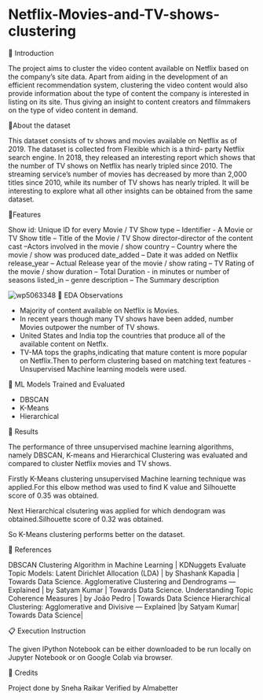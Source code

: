 # Netflix-Movies-and-TV-shows-clustering

📖 Introduction


The project aims to cluster the video content available on Netflix based on the company’s site data. Apart from aiding in the development of an efficient recommendation system, clustering the video content would also provide information about the type of content the company is interested in listing on its site. Thus giving an insight to content creators and filmmakers on the type of video content in demand.



📖About the dataset


This dataset consists of tv shows and movies available on Netflix as of 2019. The dataset is collected from Flexible which is a third- party Netflix search engine.
In 2018, they released an interesting report which shows that the number of TV shows on Netflix has nearly tripled since 2010. The streaming service’s number of movies has decreased by more than 2,000 titles since 2010, while its number of TV shows has nearly tripled. It will be interesting to explore what all other insights can be obtained from the same dataset.

📖Features 

Show id: Unique ID for every Movie / TV Show
type – Identifier - A Movie or TV Show title – Title of the Movie / TV Show director-director of the content
cast –Actors involved in the movie / show country – Country where the movie / show was produced
date_added – Date it was added on Netflix release_year – Actual Release year of the movie / show
rating – TV Rating of the movie / show duration – Total Duration - in minutes or number of seasons
listed_in – genre
description – The Summary description


![wp5063348](https://user-images.githubusercontent.com/80422212/200168358-cca94047-febc-409b-b137-340cb59b6e9f.jpg)
📖 EDA Observations

* Majority of content available on Netflix is Movies.
* In recent years though many TV shows have been added, number Movies outpower the number of TV shows.
* United States and India top the countries that produce all of the available content on Netflx.
* TV-MA tops the graphs,indicating that mature content is more popular on Netflix.Then to perform clustering based on matching text features - Unsupervised Machine learning models were used.





📖 ML Models Trained and Evaluated

* DBSCAN
* K-Means
* Hierarchical

📖 Results

The performance of three unsupervised machine learning algorithms, namely DBSCAN, K-means and Hierarchical Clustering was evaluated and compared to cluster Netflix movies and TV shows.

Firstly K-Means clustering unsupervised Machine learning technique was applied.For this elbow method was used to find K value and Silhouette score of 0.35 was obtained.

Next Hierarchical clsutering was applied for which dendogram was obtained.Silhouette score of 0.32 was obtained.

So K-Means clustering performs better on the dataset.

📖 References


DBSCAN Clustering Algorithm in Machine Learning | KDNuggets
Evaluate Topic Models: Latent Dirichlet Allocation (LDA) | by Shashank Kapadia | Towards Data Science.
Agglomerative Clustering and Dendrograms — Explained | by Satyam Kumar | Towards Data Science.
Understanding Topic Coherence Measures | by João Pedro | Towards Data Science
Hierarchical Clustering: Agglomerative and Divisive — Explained |by Satyam Kumar| Towards Data Science|

📋 Execution Instruction

The given IPython Notebook can be either downloaded to be run locally on Jupyter Notebook or on Google Colab via browser.

📜 Credits

Project done by Sneha Raikar
Verified by Almabetter




